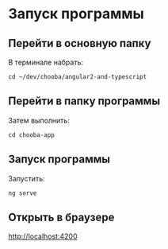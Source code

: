 # Запуск программы #

## Перейти в основную папку ##

В терминале набрать:

    cd ~/dev/chooba/angular2-and-typescript

## Перейти в папку программы ##

Затем выполнить:

    cd chooba-app

## Запуск программы ##

Запустить:

    ng serve

## Открыть в браузере ##

[http://localhost:4200](http://localhost:4200)
